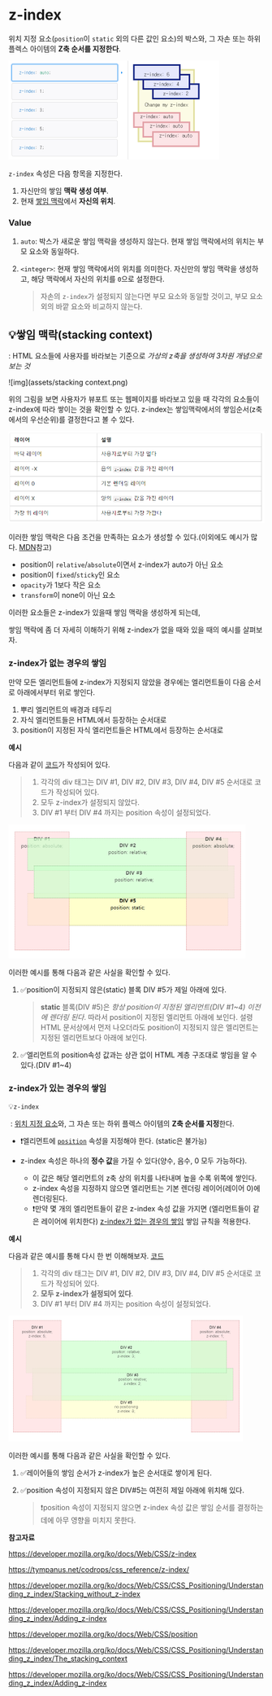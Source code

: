 # z-index

위치 지정 요소(`position`이 `static` 외의 다른 값인 요소)의 박스와, 그 자손 또는 하위 플렉스 아이템의 **Z축 순서를 지정한다**. 

<img src="assets/image-20230412173734612.png" alt="image-20230412173734612" style="zoom:50%;" />

`z-index` 속성은 다음 항목을 지정한다.

1. 자신만의 쌓임 **맥락 생성 여부**.
2. 현재 [쌓임 맥락](https://developer.mozilla.org/ko/docs/Web/CSS/CSS_Positioning/Understanding_z_index/The_stacking_context)에서 **자신의 위치**.



### Value

1. `auto`: 박스가 새로운 쌓임 맥락을 생성하지 않는다. 현재 쌓임 맥락에서의 위치는 부모 요소와 동일하다.

2. `<integer>`: 현재 쌓임 맥락에서의 위치를 의미한다. 자신만의 쌓임 맥락을 생성하고, 해당 맥락에서 자신의 위치를 `0`으로 설정한다. 

   >  자손의 `z-index`가 설정되지 않는다면 부모 요소와 동일할 것이고, 부모 요소 외의 바깥 요소와 비교하지 않는다.



## 💡**쌓임 맥락**(stacking context)

: HTML 요소들에 사용자를 바라보는 기준으로 *가상의 z축을 생성하여 3차원 개념으로 보는 것*

![img](assets/stacking context.png)

위의 그림을 보면 사용자가 뷰포트 또는 웹페이지를 바라보고 있을 때 각각의 요소들이 z-index에 따라 쌓이는 것을 확인할 수 있다. z-index는 쌓임맥락에서의 쌓임순서(z축에서의 우선순위)를 결정한다고 볼 수 있다. 

<img src="assets/image-20230412173529519.png" alt="image-20230412173529519" style="zoom:67%;" />

이러한 쌓임 맥락은 다음 조건을 만족하는 요소가 생성할 수 있다.(이외에도 예시가 많다. [MDN](https://developer.mozilla.org/ko/docs/Web/CSS/CSS_Positioning/Understanding_z_index/The_stacking_context)참고)

- position이 `relative`/`absolute`이면서 z-index가 auto가 아닌 요소
- position이 `fixed`/`sticky`인 요소
- `opacity`가 1보다 작은 요소
- `transform`이 none이 아닌 요소

이러한 요소들은 z-index가 있을때 쌓임 맥락을 생성하게 되는데, 

쌓임 맥락에 좀 더 자세히 이해하기 위해 z-index가 없을 때와 있을 때의 예시를 살펴보자.

### z-index가 없는 경우의 쌓임

만약 모든 엘리먼트들에 z-index가 지정되지 않았을 경우에는 엘리먼트들이 다음 순서로 아래에서부터 위로 쌓인다.

1. 뿌리 엘리먼트의 배경과 테두리
2. 자식 엘리먼트들은 HTML에서 등장하는 순서대로
3. position이 지정된 자식 엘리먼트들은 HTML에서 등장하는 순서대로



**예시**

다음과 같이 [코드](https://developer.mozilla.org/ko/docs/Web/CSS/CSS_Positioning/Understanding_z_index/Stacking_without_z-index)가 작성되어 있다.

> 1. 각각의 div 태그는 DIV #1, DIV #2, DIV #3, DIV #4, DIV #5 순서대로 코드가 작성되어 있다.
> 2. 모두 z-index가 설정되지 않았다.
> 3. DIV #1 부터 DIV #4 까지는 position 속성이 설정되었다. 

<img src="assets/image-20230412163323011.png" alt="image-20230412163323011" style="zoom: 50%;" />

이러한 예시를 통해 다음과 같은 사실을 확인할 수 있다.

1. ✅position이 지정되지 않은(static) 블록 DIV #5가 제일 아래에 있다.

   > **static** 블록(DIV #5)은 *항상 position이 지정된 엘리먼트(DIV #1~4) 이전에 렌더링 된다*. 따라서 position이 지정된 엘리먼트 아래에 보인다. 설령 HTML 문서상에서 먼저 나오더라도 position이 지정되지 않은 엘리먼트는 지정된 엘리먼트보다 아래에 보인다.

2. ✅엘리먼트의 position속성 값과는 상관 없이 HTML 계층 구조대로 쌓임을 알 수 있다.(DIV #1~4)



### z-index가 있는 경우의 쌓임

💡`z-index`

​	:  [위치 지정 요소](https://developer.mozilla.org/ko/docs/Web/CSS/position)와, 그 자손 또는 하위 플렉스 아이템의 **Z축 순서를 지정**한다.

- ❗엘리먼트에 [`position`](https://developer.mozilla.org/ko/docs/Web/CSS/position) 속성을 지정해야 한다. (static은 불가능)

- z-index 속성은 하나의 **정수 값**을 가질 수 있다(양수, 음수, 0 모두 가능하다). 
  - 이 값은 해당 엘리먼트의 z축 상의 위치를 나타내며 높을 수록 위쪽에 쌓인다.
  - z-index 속성을 지정하지 않으면 엘리먼트는 기본 렌더링 레이어(레이어 0)에 렌더링된다.
  - ❗만약 몇 개의 엘리먼트들이 같은 z-index 속성 값을 가지면 (엘리먼트들이 같은 레이어에 위치한다) [z-index가 없는 경우의 쌓임](https://developer.mozilla.org/ko/docs/Web/CSS/CSS_Positioning/Understanding_z_index/Stacking_without_z-index) 쌓임 규칙을 적용한다.

**예시**

다음과 같은 예시를 통해 다시 한 번 이해해보자. [코드](https://developer.mozilla.org/ko/docs/Web/CSS/CSS_Positioning/Understanding_z_index/Adding_z-index)

> 1. 각각의 div 태그는 DIV #1, DIV #2, DIV #3, DIV #4, DIV #5 순서대로 코드가 작성되어 있다.
> 2. **모두 z-index가 설정되어 있다**.
> 3. DIV #1 부터 DIV #4 까지는 position 속성이 설정되었다. 



<img src="assets/image-20230412170920817.png" alt="image-20230412170920817" style="zoom: 50%;" />

이러한 예시를 통해 다음과 같은 사실을 확인할 수 있다.

1. ✅레이어들의 쌓임 순서가 z-index가 높은 순서대로 쌓이게 된다.

2. ✅position 속성이 지정되지 않은 DIV#5는 여전히 제일 아래에 위치해 있다.

   > ❗position 속성이 지정되지 않으면 z-index 속성 값은 쌓임 순서를 결정하는데에 아무 영향을 미치지 못한다.





**참고자료**

https://developer.mozilla.org/ko/docs/Web/CSS/z-index

https://tympanus.net/codrops/css_reference/z-index/

https://developer.mozilla.org/ko/docs/Web/CSS/CSS_Positioning/Understanding_z_index/Stacking_without_z-index

https://developer.mozilla.org/ko/docs/Web/CSS/CSS_Positioning/Understanding_z_index/Adding_z-index

https://developer.mozilla.org/ko/docs/Web/CSS/position

https://developer.mozilla.org/ko/docs/Web/CSS/CSS_Positioning/Understanding_z_index/The_stacking_context

https://developer.mozilla.org/ko/docs/Web/CSS/CSS_Positioning/Understanding_z_index/Adding_z-index
